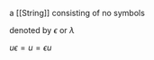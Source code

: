 
a [[String]] consisting of no symbols

denoted by $\epsilon$ or $\lambda$

$u\epsilon = u = \epsilon u$
